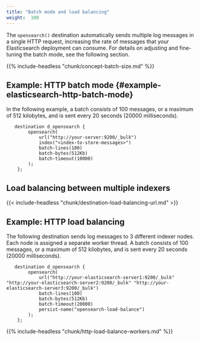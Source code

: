 ```yaml
---
title: "Batch mode and load balancing"
weight:  100
---
```

<!-- DISCLAIMER: This file is based on the syslog-ng Open Source Edition documentation https://github.com/balabit/syslog-ng-ose-guides/commit/2f4a52ee61d1ea9ad27cb4f3168b95408fddfdf2 and is used under the terms of The syslog-ng Open Source Edition Documentation License. The file has been modified by Axoflow. -->

The `opensearch()` destination automatically sends multiple log messages in a single HTTP request, increasing the rate of messages that your Elasticsearch deployment can consume. For details on adjusting and fine-tuning the batch mode, see the following section.

{{% include-headless "chunk/concept-batch-size.md" %}}

## Example: HTTP batch mode {#example-elasticsearch-http-batch-mode}

In the following example, a batch consists of 100 messages, or a maximum of 512 kilobytes, and is sent every 20 seconds (20000 milliseconds).

```shell
   destination d_opensearch {
        opensearch(
            url("http://your-server:9200/_bulk")
            index("<index-to-store-messages>")
            batch-lines(100)
            batch-bytes(512Kb)
            batch-timeout(10000)
        );
    };
```

## Load balancing between multiple indexers

{{< include-headless "chunk/destination-load-balancing-url.md" >}}

## Example: HTTP load balancing

The following destination sends log messages to 3 different indexer nodes. Each node is assigned a separate worker thread. A batch consists of 100 messages, or a maximum of 512 kilobytes, and is sent every 20 seconds (20000 milliseconds).

```shell
   destination d_opensearch {
        opensearch(
            url("http://your-elasticsearch-server1:9200/_bulk" "http://your-elasticsearch-server2:9200/_bulk" "http://your-elasticsearch-server3:9200/_bulk")
            batch-lines(100)
            batch-bytes(512Kb)
            batch-timeout(20000)
            persist-name("opensearch-load-balance")
        );
    };
```

{{% include-headless "chunk/http-load-balance-workers.md" %}}
